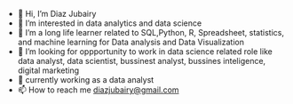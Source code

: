 - 👋 Hi, I’m Diaz Jubairy
- 👀 I’m interested in data analytics and data science 
- 🌱 I’m a long life learner related to SQL,Python, R, Spreadsheet, statistics, and machine learning for Data analysis and Data Visualization
- 💞️ I’m looking for oppportunity to work in data science related role like data analyst, data scientist, bussinest analyst, bussines inteligence, digital marketing
- :office: currently working as a data analyst 
- 📫 How to reach me diazjubairy@gmail.com

<!---
diazers/diazers is a ✨ special ✨ repository because its `README.md` (this file) appears on your GitHub profile.
You can click the Preview link to take a look at your changes.
--->
